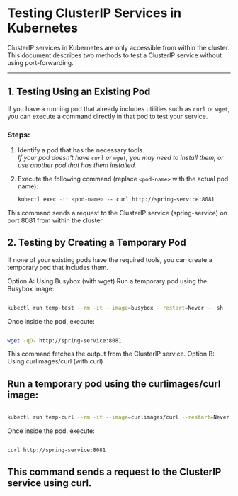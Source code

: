 # Testing ClusterIP Services in Kubernetes

ClusterIP services in Kubernetes are only accessible from within the cluster. This document describes two methods to test a ClusterIP service without using port-forwarding.

---

## 1. Testing Using an Existing Pod

If you have a running pod that already includes utilities such as `curl` or `wget`, you can execute a command directly in that pod to test your service.

### Steps:
1. Identify a pod that has the necessary tools.  
   *If your pod doesn't have `curl` or `wget`, you may need to install them, or use another pod that has them installed.*
2. Execute the following command (replace `<pod-name>` with the actual pod name):

   ```bash
   kubectl exec -it <pod-name> -- curl http://spring-service:8081
This command sends a request to the ClusterIP service (spring-service) on port 8081 from within the cluster.

## 2. Testing by Creating a Temporary Pod
If none of your existing pods have the required tools, you can create a temporary pod that includes them.

Option A: Using Busybox (with wget)
Run a temporary pod using the Busybox image:
```bash

kubectl run temp-test --rm -it --image=busybox --restart=Never -- sh
```
Once inside the pod, execute:
```sh

wget -qO- http://spring-service:8081
```
This command fetches the output from the ClusterIP service.
Option B: Using curlimages/curl (with curl)
## Run a temporary pod using the curlimages/curl image:
```bash

kubectl run temp-curl --rm -it --image=curlimages/curl --restart=Never -- sh
```
Once inside the pod, execute:
```sh

curl http://spring-service:8081
```
## This command sends a request to the ClusterIP service using curl.